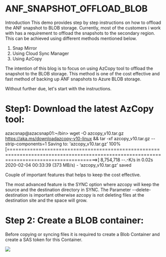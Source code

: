 # ANF_SNAPSHOT_OFFLOAD_BLOB

Introduction
This demo provides step by step instructions on how to offload the ANF snapshot to BLOB storage. Currently, most of the customers i work with has a requirement to offload the snapshots to the secondary region. This can be achieved using different methods mentioned below.

  1. Snap Mirror
  2. Using Cloud Sync Manager
  3. Using AzCopy

The intention of this blog is to focus on using AzCopy tool to offload the snapshot to the BLOB storage. This method is one of the cost effective and fast method of backing up ANF snapshots to Azure BLOB storage.

Without further due, let's start with the instructions.

# Step1: Download the latest AzCopy tool:

azacsnap@azacsnap01:~/bin> wget -O azcopy_v10.tar.gz https://aka.ms/downloadazcopy-v10-linux && tar -xf azcopy_v10.tar.gz --strip-components=1
Saving to: ‘azcopy_v10.tar.gz’
100%[===========================================================================================================================================>] 8,754,718 --.-K/s in 0.02s
2020-02-04 00:33:39 (373 MB/s) - ‘azcopy_v10.tar.gz’ saved

Couple of important features that helps to keep the cost effective. 

The most advanced feature is the SYNC option where azcopy will keep the source and the destination directory in SYNC. The Parameter --delete-destination is important otherwise azcopy is not deleting files at the destination site and the space will grow.

# Step 2: Create a BLOB container:

Before copying or syncing files it is required to create a Blob Container and create a SAS token for this Container.

![](master/images/image1.PNG)
